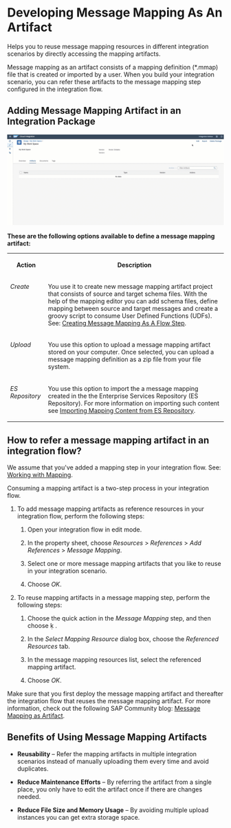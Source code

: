 <!-- loio1d52a7ba8c71438d90f3ea0d8e13a052 -->

<link rel="stylesheet" type="text/css" href="../css/sap-icons.css"/>

# Developing Message Mapping As An Artifact

Helps you to reuse message mapping resources in different integration scenarios by directly accessing the mapping artifacts.

Message mapping as an artifact consists of a mapping definition \(\*.mmap\) file that is created or imported by a user. When you build your integration scenario, you can refer these artifacts to the message mapping step configured in the integration flow.



<a name="loio1d52a7ba8c71438d90f3ea0d8e13a052__section_z5m_lbb_bqb"/>

## Adding Message Mapping Artifact in an Integration Package

![](images/Message_Mapping_Artifact_1f0d4ea.gif)

**These are the following options available to define a message mapping artifact:**


<table>
<tr>
<th valign="top">

Action



</th>
<th valign="top">

Description



</th>
</tr>
<tr>
<td valign="top">

*Create*



</td>
<td valign="top">

You use it to create new message mapping artifact project that consists of source and target schema files. With the help of the mapping editor you can add schema files, define mapping between source and target messages and create a groovy script to consume User Defined Functions \(UDFs\). See: [Creating Message Mapping As A Flow Step](creating-message-mapping-as-a-flow-step-3d5cb7f.md).



</td>
</tr>
<tr>
<td valign="top">

*Upload*



</td>
<td valign="top">

You use this option to upload a message mapping artifact stored on your computer. Once selected, you can upload a message mapping definition as a zip file from your file system.



</td>
</tr>
<tr>
<td valign="top">

*ES Repository*



</td>
<td valign="top">

You use this option to import the a message mapping created in the the Enterprise Services Repository \(ES Repository\). For more information on importing such content see [Importing Mapping Content from ES Repository](importing-mapping-content-from-es-repository-e18fc05.md).



</td>
</tr>
</table>



<a name="loio1d52a7ba8c71438d90f3ea0d8e13a052__section_wx1_jnh_xpb"/>

## How to refer a message mapping artifact in an integration flow?

We assume that you've added a mapping step in your integration flow. See: [Working with Mapping](working-with-mapping-68d816a.md).

Consuming a mapping artifact is a two-step process in your integration flow.

1.  To add message mapping artifacts as reference resources in your integration flow, perform the following steps:

    1.  Open your integration flow in edit mode.

    2.  In the property sheet, choose *Resources* \> *References* \> *Add References* \> *Message Mapping*.

    3.  Select one or more message mapping artifacts that you like to reuse in your integration scenario.

    4.  Choose *OK*.


2.  To reuse mapping artifacts in a message mapping step, perform the following steps:

    1.  Choose the quick action in the *Message Mapping* step, and then choose <span class="SAP-icons"></span> .

    2.  In the *Select Mapping Resource* dialog box, choose the *Referenced Resources* tab.

    3.  In the message mapping resources list, select the referenced mapping artifact.

    4.  Choose *OK*.



Make sure that you first deploy the message mapping artifact and thereafter the integration flow that reuses the message mapping artifact. For more information, check out the following SAP Community blog: [Message Mapping as Artifact](https://blogs.sap.com/2021/06/17/sap-cloud-integration-message-mapping-as-artifact/).



<a name="loio1d52a7ba8c71438d90f3ea0d8e13a052__section_izl_glr_4pb"/>

## Benefits of Using Message Mapping Artifacts

-   **Reusability** – Refer the mapping artifacts in multiple integration scenarios instead of manually uploading them every time and avoid duplicates.

-   **Reduce Maintenance Efforts** – By referring the artifact from a single place, you only have to edit the artifact once if there are changes needed.

-   **Reduce File Size and Memory Usage** – By avoiding multiple upload instances you can get extra storage space.


